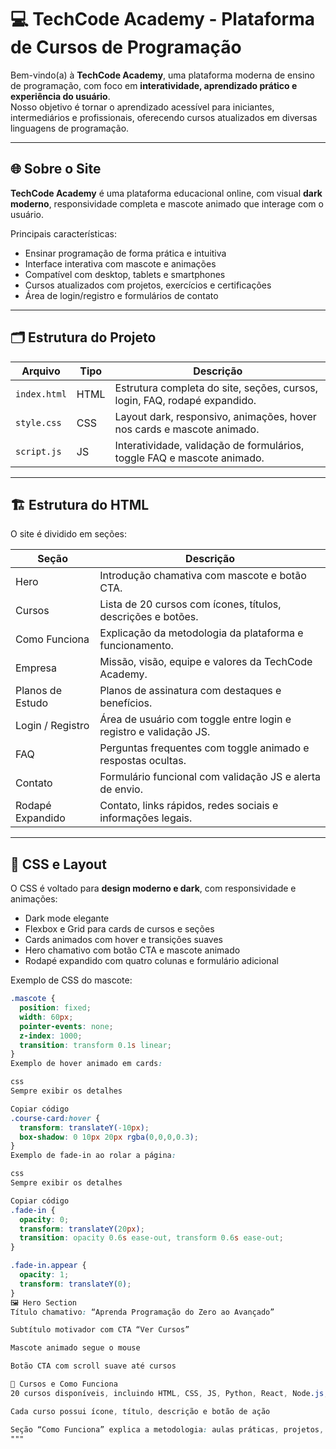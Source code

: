 # 💻 TechCode Academy - Plataforma de Cursos de Programação

Bem-vindo(a) à **TechCode Academy**, uma plataforma moderna de ensino de programação, com foco em **interatividade, aprendizado prático e experiência do usuário**.  
Nosso objetivo é tornar o aprendizado acessível para iniciantes, intermediários e profissionais, oferecendo cursos atualizados em diversas linguagens de programação.

---

## 🌐 Sobre o Site

**TechCode Academy** é uma plataforma educacional online, com visual **dark moderno**, responsividade completa e mascote animado que interage com o usuário.  

Principais características:

- Ensinar programação de forma prática e intuitiva  
- Interface interativa com mascote e animações  
- Compatível com desktop, tablets e smartphones  
- Cursos atualizados com projetos, exercícios e certificações  
- Área de login/registro e formulários de contato  

---

## 🗂 Estrutura do Projeto

| Arquivo         | Tipo        | Descrição                                                                 |
|-----------------|------------|---------------------------------------------------------------------------|
| `index.html`    | HTML       | Estrutura completa do site, seções, cursos, login, FAQ, rodapé expandido. |
| `style.css`     | CSS        | Layout dark, responsivo, animações, hover nos cards e mascote animado.    |
| `script.js`     | JS         | Interatividade, validação de formulários, toggle FAQ e mascote animado.  |

---

## 🏗️ Estrutura do HTML

O site é dividido em seções:

| Seção                     | Descrição                                                                 |
|----------------------------|---------------------------------------------------------------------------|
| Hero                       | Introdução chamativa com mascote e botão CTA.                             |
| Cursos                     | Lista de 20 cursos com ícones, títulos, descrições e botões.             |
| Como Funciona              | Explicação da metodologia da plataforma e funcionamento.                 |
| Empresa                    | Missão, visão, equipe e valores da TechCode Academy.                     |
| Planos de Estudo           | Planos de assinatura com destaques e benefícios.                          |
| Login / Registro           | Área de usuário com toggle entre login e registro e validação JS.         |
| FAQ                        | Perguntas frequentes com toggle animado e respostas ocultas.              |
| Contato                    | Formulário funcional com validação JS e alerta de envio.                  |
| Rodapé Expandido           | Contato, links rápidos, redes sociais e informações legais.               |

---

## 🎨 CSS e Layout

O CSS é voltado para **design moderno e dark**, com responsividade e animações:

- Dark mode elegante  
- Flexbox e Grid para cards de cursos e seções  
- Cards animados com hover e transições suaves  
- Hero chamativo com botão CTA e mascote animado  
- Rodapé expandido com quatro colunas e formulário adicional  

Exemplo de CSS do mascote:

```css
.mascote {
  position: fixed;
  width: 60px;
  pointer-events: none;
  z-index: 1000;
  transition: transform 0.1s linear;
}
Exemplo de hover animado em cards:

css
Sempre exibir os detalhes

Copiar código
.course-card:hover {
  transform: translateY(-10px);
  box-shadow: 0 10px 20px rgba(0,0,0,0.3);
}
Exemplo de fade-in ao rolar a página:

css
Sempre exibir os detalhes

Copiar código
.fade-in {
  opacity: 0;
  transform: translateY(20px);
  transition: opacity 0.6s ease-out, transform 0.6s ease-out;
}

.fade-in.appear {
  opacity: 1;
  transform: translateY(0);
}
🖼️ Hero Section
Título chamativo: “Aprenda Programação do Zero ao Avançado”

Subtítulo motivador com CTA “Ver Cursos”

Mascote animado segue o mouse

Botão CTA com scroll suave até cursos

🏫 Cursos e Como Funciona
20 cursos disponíveis, incluindo HTML, CSS, JS, Python, React, Node.js, Java, PHP, C++, TypeScript e mais

Cada curso possui ícone, título, descrição e botão de ação

Seção “Como Funciona” explica a metodologia: aulas práticas, projetos, mentorias e certificação
"""